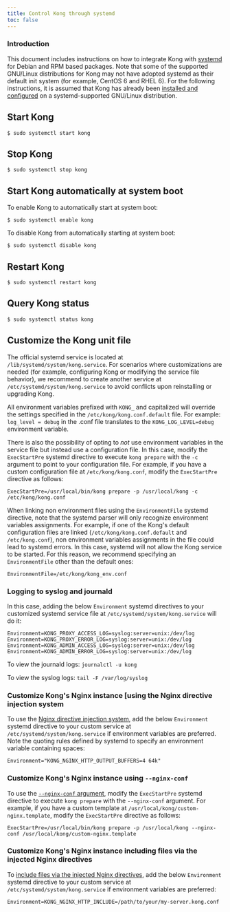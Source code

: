 ```yaml
---
title: Control Kong through systemd
toc: false
---
```


### Introduction

This document includes instructions on how to integrate Kong with
[systemd](https://freedesktop.org/wiki/Software/systemd/) for
Debian and RPM based packages. Note that some of the supported GNU/Linux
distributions for Kong may not have adopted systemd as their default init
system (for example, CentOS 6 and RHEL 6). For the following instructions, it
is assumed that Kong has already been [installed and
configured](https://konghq.com/install/#kong-community) on a systemd-supported GNU/Linux
distribution.

## Start Kong

```
$ sudo systemctl start kong
```

## Stop Kong

```
$ sudo systemctl stop kong
```

## Start Kong automatically at system boot

To enable Kong to automatically start at system boot:

```
$ sudo systemctl enable kong
```

To disable Kong from automatically starting at system boot:

```
$ sudo systemctl disable kong
```

## Restart Kong

```
$ sudo systemctl restart kong
```

## Query Kong status

```
$ sudo systemctl status kong
```

## Customize the Kong unit file

The official systemd service is located at `/lib/systemd/system/kong.service`.
For scenarios where customizations are needed (for example, configuring Kong
or modifying the service file behavior), we recommend to create another
service at `/etc/systemd/system/kong.service` to avoid conflicts upon
reinstalling or upgrading Kong.

All environment variables prefixed with `KONG_` and capitalized will override
the settings specified in the `/etc/kong/kong.conf.default` file. For example:
`log_level = debug` in the .conf file translates to the `KONG_LOG_LEVEL=debug`
environment variable.

There is also the possibility of opting to _not_ use environment variables in
the service file but instead use a configuration file. In this case, modify
the `ExecStartPre` systemd directive to execute `kong prepare` with the `-c`
argument to point to your configuration file. For example, if you have a
custom configuration file at `/etc/kong/kong.conf`, modify the `ExecStartPre`
directive as follows:

```
ExecStartPre=/usr/local/bin/kong prepare -p /usr/local/kong -c /etc/kong/kong.conf
```

When linking non environment files using the `EnvironmentFile` systemd
directive, note that the systemd parser will only recognize environment
variables assignments. For example, if one of the Kong's default configuration
files are linked (`/etc/kong/kong.conf.default` and `/etc/kong.conf`), non
environment variables assignments in the file could lead to systemd errors. In
this case, systemd will not allow the Kong service to be started. For this
reason, we recommend specifying an `EnvironmentFile` other than the default
ones:

```
EnvironmentFile=/etc/kong/kong_env.conf
```

### Logging to syslog and journald

In this case, adding the below `Environment` systemd directives to your
customized systemd service file at `/etc/systemd/system/kong.service` will do
it:

```
Environment=KONG_PROXY_ACCESS_LOG=syslog:server=unix:/dev/log
Environment=KONG_PROXY_ERROR_LOG=syslog:server=unix:/dev/log
Environment=KONG_ADMIN_ACCESS_LOG=syslog:server=unix:/dev/log
Environment=KONG_ADMIN_ERROR_LOG=syslog:server=unix:/dev/log
```

To view the journald logs:
   `journalctl -u kong`

To view the syslog logs:
   `tail -F /var/log/syslog`

### Customize Kong's Nginx instance [using the Nginx directive injection system

To use the [Nginx directive injection system](/gateway-oss/{{page.kong_version}}/configuration/#injecting-individual-nginx-directives),
add the below `Environment` systemd directive to your custom service at
`/etc/systemd/system/kong.service` if environment variables are preferred.
Note the quoting rules defined by systemd to specify an environment variable
containing spaces:

```
Environment="KONG_NGINX_HTTP_OUTPUT_BUFFERS=4 64k"
```

### Customize Kong's Nginx instance using `--nginx-conf`

To use the [`--nginx-conf` argument](/gateway-oss/{{page.kong_version}}/configuration/#custom-nginx-templates),
modify the `ExecStartPre` systemd directive to execute `kong prepare` with the
`--nginx-conf` argument. For example, if you have a custom template at
`/usr/local/kong/custom-nginx.template`, modify the `ExecStartPre` directive
as follows:

```
ExecStartPre=/usr/local/bin/kong prepare -p /usr/local/kong --nginx-conf /usr/local/kong/custom-nginx.template
```

### Customize Kong's Nginx instance including files via the injected Nginx directives

To [include files via the injected Nginx
directives](/gateway-oss/{{page.kong_version}}/configuration/#including-files-via-injected-nginx-directives),
add the below `Environment` systemd directive to your custom service at
`/etc/systemd/system/kong.service` if environment variables are preferred:

```
Environment=KONG_NGINX_HTTP_INCLUDE=/path/to/your/my-server.kong.conf
```

